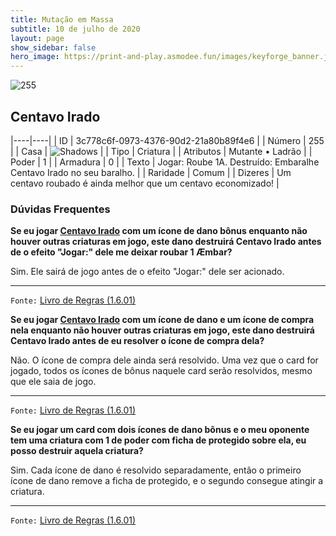 ```yaml
---
title: Mutação em Massa
subtitle: 10 de julho de 2020
layout: page
show_sidebar: false
hero_image: https://print-and-play.asmodee.fun/images/keyforge_banner.jpg
---
```


![255](https://cdn.keyforgegame.com/media/card_front/pt/479_255_92H83VQ2GF3Q_pt.png)

## Centavo Irado

|----|----|
| ID | 3c778c6f-0973-4376-90d2-21a80b89f4e6 |
| Número | 255 |
| Casa | ![Shadows](https://archonarcana.com/images/thumb/e/ee/Shadows.png/22px-Shadows.png "Sombras") |
| Tipo | Criatura |
| Atributos | Mutante • Ladrão |
| Poder | 1 |
| Armadura | 0 |
| Texto | Jogar: Roube 1A.  Destruído: Embaralhe Centavo Irado no seu baralho. |
| Raridade | Comum |
| Dizeres | Um centavo roubado é ainda melhor  que um centavo economizado! |

### Dúvidas Frequentes

**Se eu jogar [Centavo Irado](/mm/255) com um ícone de dano bônus
enquanto não houver outras criaturas em jogo, este dano destruirá
Centavo Irado antes de o efeito "Jogar:" dele me deixar roubar
1 Æmbar?**

Sim. Ele sairá de jogo antes de o efeito "Jogar:" dele ser acionado.

<hr/>

`Fonte:` [Livro de Regras (1.6.01)](https://drive.google.com/open?id=1YNhLKUC0xfriiMwFYpDu1Go3zPJw6gYo)

**Se eu jogar [Centavo Irado](/mm/255) com um ícone de dano e um
ícone de compra nela enquanto não houver outras criaturas em jogo,
este dano destruirá Centavo Irado antes de eu resolver o ícone de
compra dela?**

Não. O ícone de compra dele ainda será resolvido. Uma vez que o card
for jogado, todos os ícones de bônus naquele card serão resolvidos,
mesmo que ele saia de jogo.

<hr/>

`Fonte:` [Livro de Regras (1.6.01)](https://drive.google.com/open?id=1YNhLKUC0xfriiMwFYpDu1Go3zPJw6gYo)

**Se eu jogar um card com dois ícones de dano bônus e o meu
oponente tem uma criatura com 1 de poder com ficha de protegido
sobre ela, eu posso destruir aquela criatura?**

Sim. Cada ícone de dano é resolvido separadamente, então o primeiro
ícone de dano remove a ficha de protegido, e o segundo consegue
atingir a criatura.

<hr/>

`Fonte:` [Livro de Regras (1.6.01)](https://drive.google.com/open?id=1YNhLKUC0xfriiMwFYpDu1Go3zPJw6gYo)
